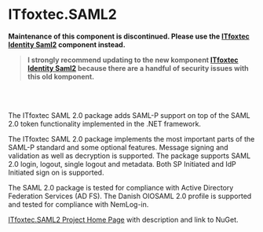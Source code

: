 # ITfoxtec.SAML2

<strong>
Maintenance of this component is discontinued. Please use the <a href="https://itfoxtec.com/identitysaml2">ITfoxtec Identity Saml2</a> component instead.
</strong> 

> <strong>I strongly recommend updating to the new komponent <a href="https://itfoxtec.com/identitysaml2">ITfoxtec Identity Saml2</a> because there are a handful of security issues with this old komponent.</strong>
  
<br /><br />

The ITfoxtec SAML 2.0 package adds SAML-P support on top of the SAML 2.0 token functionality implemented in the .NET framework.

The ITfoxtec SAML 2.0 package implements the most important parts of the SAML-P standard and some optional features. Message signing and validation as well as decryption is supported. The package supports SAML 2.0 login, logout, single logout and metadata. Both SP Initiated and IdP Initiated sign on is supported. 

The SAML 2.0 package is tested for compliance with Active Directory Federation Services (AD FS). 
The Danish OIOSAML 2.0 profile is supported and tested for compliance with NemLog-in. 

<a href="https://itfoxtec.com/Saml2">ITfoxtec.SAML2 Project Home Page</a> with description and link to NuGet.
